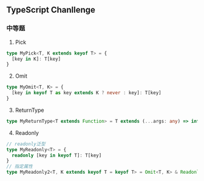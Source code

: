 ## TypeScript Chanllenge

### 中等题
1. Pick
```ts
type MyPick<T, K extends keyof T> = {
  [key in K]: T[key]
}
```
2. Omit
```ts
type MyOmit<T, K> = {
  [key in keyof T as key extends K ? never : key]: T[key]
}
```
3. ReturnType
```ts
type MyReturnType<T extends Function> = T extends (...args: any) => infer R ? R : never
```
4. Readonly
```ts
// readonly泛型
type MyReadonly<T> = {
  readonly [key in keyof T]: T[key]
}
// 指定属性
type MyReadonly2<T, K extends keyof T = keyof T> = Omit<T, K> & Readonly<Pick<T, K>>
```